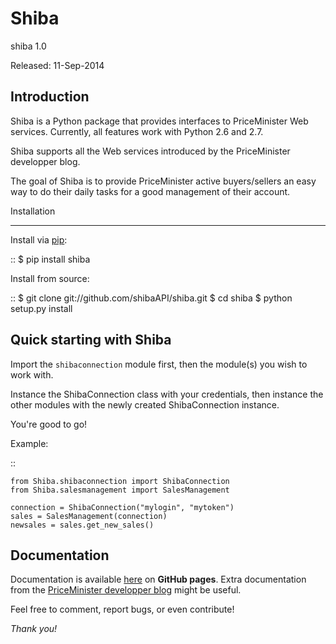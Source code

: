 Shiba
=====

shiba 1.0

Released: 11-Sep-2014

Introduction
--------------

Shiba is a Python package that provides interfaces to PriceMinister Web services. Currently, all features work
with Python 2.6 and 2.7.

Shiba supports all the Web services introduced by the PriceMinister developper blog.

The goal of Shiba is to provide PriceMinister active buyers/sellers an easy way to do their daily tasks for a good management
of their account.

Installation
______________

Install via [pip](http://pip-installer.org/):

::
	$ pip install shiba

Install from source:

::
	$ git clone git://github.com/shibaAPI/shiba.git
	$ cd shiba
	$ python setup.py install


Quick starting with Shiba
-------------------------
Import the `shibaconnection` module first, then the module(s) you wish to work with.

Instance the ShibaConnection class with your credentials, then instance the other modules with the newly created ShibaConnection instance.

You're good to go!

Example:

::

	from Shiba.shibaconnection import ShibaConnection
	from Shiba.salesmanagement import SalesManagement

	connection = ShibaConnection("mylogin", "mytoken")
	sales = SalesManagement(connection)
	newsales = sales.get_new_sales()


Documentation
--------------
Documentation is available [here](http://ShibaAPI.github.io/shiba/) on **GitHub pages**.
Extra documentation from the [PriceMinister developper blog](https://developer.priceminister.com/blog/) might be useful.

Feel free to comment, report bugs, or even contribute!

*Thank you!*